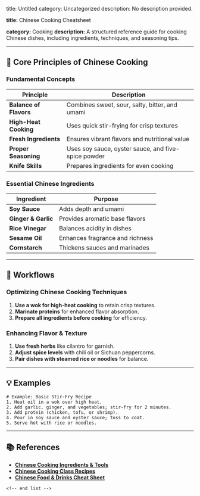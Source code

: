 title: Untitled
category: Uncategorized
description: No description provided.

**title:** Chinese Cooking Cheatsheet

**category:** Cooking
**description:** A structured reference guide for cooking Chinese dishes, including ingredients, techniques, and seasoning tips.

---

## 🥢 **Core Principles of Chinese Cooking**

### **Fundamental Concepts**

| Principle                    | Description                                         |
| ---------------------------- | --------------------------------------------------- |
| **Balance of Flavors** | Combines sweet, sour, salty, bitter, and umami      |
| **High-Heat Cooking**  | Uses quick stir-frying for crisp textures           |
| **Fresh Ingredients**  | Ensures vibrant flavors and nutritional value       |
| **Proper Seasoning**   | Uses soy sauce, oyster sauce, and five-spice powder |
| **Knife Skills**       | Prepares ingredients for even cooking               |

### **Essential Chinese Ingredients**

| Ingredient                | Purpose                         |
| ------------------------- | ------------------------------- |
| **Soy Sauce**       | Adds depth and umami            |
| **Ginger & Garlic** | Provides aromatic base flavors  |
| **Rice Vinegar**    | Balances acidity in dishes      |
| **Sesame Oil**      | Enhances fragrance and richness |
| **Cornstarch**      | Thickens sauces and marinades   |

---

## 🔄 **Workflows**

### **Optimizing Chinese Cooking Techniques**

1. **Use a wok for high-heat cooking** to retain crisp textures.
2. **Marinate proteins** for enhanced flavor absorption.
3. **Prepare all ingredients before cooking** for efficiency.

### **Enhancing Flavor & Texture**

1. **Use fresh herbs** like cilantro for garnish.
2. **Adjust spice levels** with chili oil or Sichuan peppercorns.
3. **Pair dishes with steamed rice or noodles** for balance.

---

## 💡 **Examples**

```plaintext
# Example: Basic Stir-Fry Recipe
1. Heat oil in a wok over high heat.  
2. Add garlic, ginger, and vegetables; stir-fry for 2 minutes.  
3. Add protein (chicken, tofu, or shrimp).  
4. Pour in soy sauce and oyster sauce; toss to coat.  
5. Serve hot with rice or noodles.  
```

---

## 📚 **References**

- **[Chinese Cooking Ingredients &amp; Tools](https://www.scribd.com/document/671616816/CHINESE-COOKING-INGREDIENTS-AND-TOOLS)**
- **[Chinese Cooking Class Recipes](https://www.tucsonchinese.org/blog/chinese-cooking-class-recap-recipes)**
- **[Chinese Food &amp; Drinks Cheat Sheet](https://www.teacherspayteachers.com/Product/CHINESE-Cheat-Sheet-Food-drinks--11548746)**

```
<!-- end list -->
```